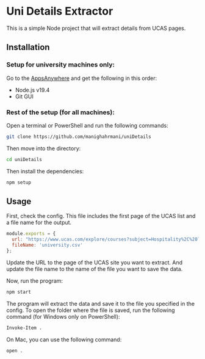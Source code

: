 # Uni Details Extractor

This is a simple Node project that will extract details from UCAS pages.

## Installation

### Setup for university machines only:

Go to the [AppsAnywhere](appsanywhere.port.ac.uk/) and get the following in this order:

- Node.js v19.4
- Git GUI

### Rest of the setup (for all machines):

Open a terminal or PowerShell and run the following commands:

```bash
git clone https://github.com/manighahrmani/uniDetails
```

Then move into the directory:

```bash
cd uniDetails
```

Then install the dependencies:

```bash
npm setup
```

## Usage

First, check the config.
This file includes the first page of the UCAS list and a file name for the output.
```js
module.exports = {
  url: "https://www.ucas.com/explore/courses?subject=Hospitality%2C%20leisure%2C%20and%20tourism&filterBy=all&studyYear=current&latLng=false&page=1",
  fileName: 'university.csv'
};
```

Update the URL to the page of the UCAS site you want to extract.
And update the file name to the name of the file you want to save the data.


Now, run the program:

```bash
npm start
```

The program will extract the data and save it to the file you specified in the config.
To open the folder where the file is saved, run the following command (for Windows only on PowerShell):

```bash
Invoke-Item .
```

On Mac, you can use the following command:

```bash
open .
```

